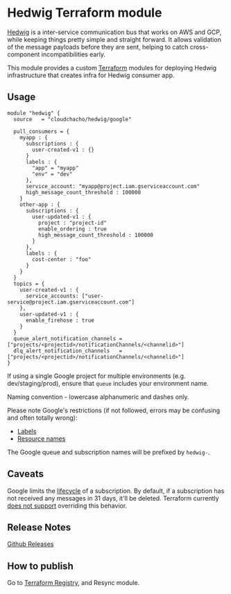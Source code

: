 Hedwig Terraform module
=======================

[Hedwig](https://cloudchacho.github.io/hedwig) is a inter-service communication bus that works on AWS and GCP, while 
keeping things pretty simple and straight forward. It allows validation of the message payloads before they are sent,
helping to catch cross-component incompatibilities early.

This module provides a custom [Terraform](https://www.terraform.io/) modules for deploying Hedwig infrastructure that
creates infra for Hedwig consumer app.

## Usage 

```hcl
module "hedwig" {
  source   = "cloudchacho/hedwig/google"

  pull_consumers = {
    myapp : {
      subscriptions : {
        user-created-v1 : {}
      }
      labels : {
        "app" = "myapp"
        "env" = "dev"
      },
      service_account: "myapp@project.iam.gserviceaccount.com"
      high_message_count_threshold : 100000
    }
    other-app : {
      subscriptions : {
        user-updated-v1 : {
          project : "project-id"
          enable_ordering : true
          high_message_count_threshold : 100000
        }
      },
      labels : {
        cost-center : "foo"
      }
    }
  }
  topics = {
    user-created-v1 : {
      service_accounts: ["user-service@project.iam.gserviceaccount.com"]
    },
    user-updated-v1 : {
      enable_firehose : true
    }
  }
  queue_alert_notification_channels = ["projects/<projectid>/notificationChannels/<channelid>"]
  dlq_alert_notification_channels   = ["projects/<projectid>/notificationChannels/<channelid>"]
}
```

If using a single Google project for multiple environments (e.g. dev/staging/prod), ensure that `queue` includes 
your environment name.

Naming convention - lowercase alphanumeric and dashes only.

Please note Google's restrictions (if not followed, errors may be confusing and often totally wrong):
- [Labels](https://cloud.google.com/pubsub/docs/labels#requirements)
- [Resource names](https://cloud.google.com/pubsub/docs/admin#resource_names) 

The Google queue and subscription names will be prefixed by `hedwig-`.

## Caveats

Google limits the [lifecycle](https://cloud.google.com/pubsub/docs/subscriber#lifecycle) of a subscription. By default, if a subscription
has not received any messages in 31 days, it'll be deleted. Terraform currently [does not support](https://github.com/terraform-providers/terraform-provider-google/issues/2507) 
overriding this behavior.  

## Release Notes

[Github Releases](https://github.com/cloudchacho/terraform-google-hedwig-queue/releases)

## How to publish

Go to [Terraform Registry](https://registry.terraform.io/modules/cloudchacho/hedwig-queue/google), and Resync module.
